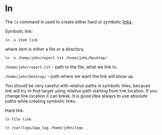 # ln

The `ln` command is used to create either hard or symbolic [links](/linux/links.md).

Symbolic link:

```shell
ln -s item link
```

where *item* is either a file or a directory.

```shell
ln -s /home/john/report.txt /home/john/Desktop/
```

`/home/john/report.txt` - path to the file, what we link to.

`/home/john/Desktop/` - path where we want the link will show up.

You should be very careful with relative paths in symbolic links, because link will try
to find target using relative path starting from link location. If you change link
location it can break. It is good idea always to use absolute paths while creating
symbolic links.

Hard link:

```shell
ln file link
```

```shell
ln /var/logs/app_log /home/john/logs
```
